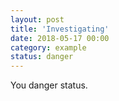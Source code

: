 ```yaml
---
layout: post
title: 'Investigating'
date: 2018-05-17 00:00
category: example
status: danger
---
```


You danger status.